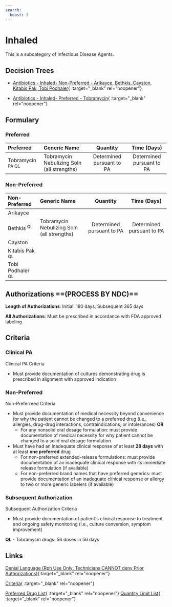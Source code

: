 ```yaml
---
search:
  boost: 3
---
```


# Inhaled

This is a subcategory of Infectious Disease Agents.

## Decision Trees

- [Antibiotics - Inhaled- Non-Preferred - Arikayce, Bethkis, Cayston, Kitabis Pak, Tobi Podhaler](https://forms.office.com/Pages/ResponsePage.aspx?id=nPhjxpvvj0G9PUHkbAzgaN9UYz8EqmlIs3_TYn4TbXBUNklGMlY2WTJUTFRMWENTNkxXQVVEUUVFRyQlQCN0PWcu){ :target="_blank" rel="noopener"}

- [Antibiotics - Inhaled- Preferred - Tobramycin](https://forms.office.com/Pages/ResponsePage.aspx?id=nPhjxpvvj0G9PUHkbAzgaN9UYz8EqmlIs3_TYn4TbXBUNFlXQ05YUlRLVjA2RzU0OUYwUUhHQktGVCQlQCN0PWcu){ :target="_blank" rel="noopener"}

## Formulary

### Preferred

| Preferred                   | Generic Name                               |         Quantity          |        Time (Days)        |
| :-------------------------- | :----------------------------------------- | :-----------------------: | :-----------------------: |
| Tobramycin <sup>PA QL</sup> | Tobramycin Nebulizing Soln (all strengths) | Determined pursuant to PA | Determined pursuant to PA |

### Non-Preferred

| Non-Preferred                | Generic Name                               |         Quantity          |        Time (Days)        |
| :--------------------------- | :----------------------------------------- | :-----------------------: | :-----------------------: |
| Arikayce                     |                                            |                           |                           |
| Bethkis <sup> QL</sup>       | Tobramycin Nebulizing Soln (all strengths) | Determined pursuant to PA | Determined pursuant to PA |
| Cayston                      |                                            |                           |                           |
| Kitabis Pak <sup> QL</sup>   |                                            |                           |                           |
| Tobi Podhaler <sup> QL</sup> |                                            |                           |                           |

## Authorizations ==(PROCESS BY NDC)==

**Length of Authorizations**: Initial: 180 days; Subsequent 365 days

**All Authorizations**: Must be prescribed in accordance with FDA approved labeling



## Criteria

### Clinical PA

Clinical PA Criteria

- Must provide documentation of cultures demonstrating drug is prescribed in alignment with approved indication

### Non-Preferred

Non-Preferreed Criteria

- Must provide documentation of medical necessity beyond convenience for why the patient cannot be changed to a preferred drug (i.e., allergies, drug-drug interactions, contraindications, or intolerances) **OR**
    - For any nonsolid oral dosage formulation: must provide documentation of medical necessity for why patient cannot be changed to a solid oral dosage formulation
- Must have had an inadequate clinical response of at least **28 days** with at least **one preferred** drug
    - For non-preferred extended-release formulations: must provide documentation of an inadequate clinical response with its immediate release formulation (if available)
    - For non-preferred brand names that have preferred generics: must provide documentation of an inadequate clinical response or allergy to two or more generic labelers (if available)

### Subsequent Authorization

Subsequent Authorization Criteria

- Must provide documentation of patient's clinical response to treatment and ongoing safety monitoring (i.e., culture conversion, symptom improvement)

**QL** - Tobramycin drugs: 56 doses in 56 days

## Links

[Denial Language (Rph Use Only: Technicians CANNOT deny Prior Authorizations)](https://mygainwell-my.sharepoint.com/:w:/g/personal/rachel_carpenter_gainwelltechnologies_com/EWN_d80YfxNHjWqwQ77mMfUB4JILmO6MEqvBSxlBn5-uug?e=mdkuXX68&cid=f4472ece-6d4f-4694-b0c5-c150a2f53fea){:target="_blank" rel="noopener"} 

[Criteria](https://medicaid.ohio.gov/static/PHM/drug-coverage/20230701+UPDL+Criteria+_v1_FINAL.approved.pdf#page=78){ :target="_blank" rel="noopener"}

[Preferred Drug List](https://medicaid.ohio.gov/static/PHM/drug-coverage/20230701_UPDL_FINAL_ODM.approved.v2.pdf#page=26){ :target="_blank" rel="noopener"}
[Quantity Limit List](https://pharmacy.medicaid.ohio.gov/sites/default/files/20230101_Ohio_Medicaid_Quantity_Document_APPROVED.pdf){ :target="_blank" rel="noopener"}

